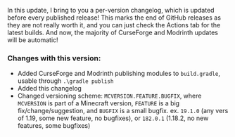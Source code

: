 In this update, I bring to you a per-version changelog, which is updated before every published release!
This marks the end of GitHub releases as they are not really worth it, and you can just check the Actions tab for the latest builds.
And now, the majority of CurseForge and Modrinth updates will be automatic!

### Changes with this version:
- Added CurseForge and Modrinth publishing modules to `build.gradle`, usable through `.\gradle publish`
- Added this changelog
- Changed versioning scheme: `MCVERSION.FEATURE.BUGFIX`, where `MCVERSION` is part of a Minecraft version, `FEATURE` is a big fix/change/suggestion, and 
  `BUGFIX` is a small bugfix. ex. `19.1.0` (any vers of 1.19, some new feature, no bugfixes), or `182.0.1` (1.18.2, no new features, some bugfixes)